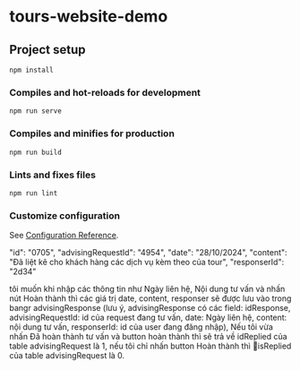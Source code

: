 # tours-website-demo

## Project setup
```
npm install
```

### Compiles and hot-reloads for development
```
npm run serve
```

### Compiles and minifies for production
```
npm run build
```

### Lints and fixes files
```
npm run lint
```

### Customize configuration
See [Configuration Reference](https://cli.vuejs.org/config/).

"id": "0705",
      "advisingRequestId": "4954",
      "date": "28/10/2024",
      "content": "Đã liệt kê cho khách hàng các dịch vụ kèm theo của tour",
      "responserId": "2d34"

tôi muốn khi nhập các thông tin như Ngày liên hệ, Nội dung tư vấn và nhấn nút Hoàn thành thì các giá trị date, content, responser sẽ được lưu vào trong bangr advisingResponse (lưu ý, advisingResponse có các field: idResponse, advisingRequestId: id của request đang tư vấn, date: Ngày liên hệ, content: nội dung tư vấn, responserId: id của user đang đăng nhập), Nếu tôi vừa nhấn Đã hoàn thành tư vấn và button hoàn thành thì sẽ trả về idReplied của table advisingRequest là 1, nếu tôi chỉ nhấn button Hoàn thành thì isReplied của table advisingRequest là 0.
